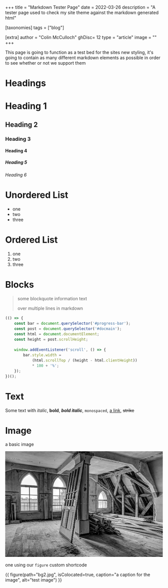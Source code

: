 +++
title = "Markdown Tester Page"
date = 2022-03-26
description = "A tester page used to check my site theme against the markdown generated html"

[taxonomies]
tags = ["blog"]

[extra]
author = "Colin McCulloch"
ghDisc= 12
type = "article"
image = ""
+++

This page is going to function as a test bed for the sites new styling, it's going to contain as many different markdown elements as possible in order to see whether or not we support them

<!-- more -->

# Headings

# Heading 1

## Heading 2

### Heading 3

#### Heading 4

##### Heading 5

###### Heading 6

# Unordered List

- one
- two
- three

# Ordered List

1. one
2. two
3. three

# Blocks

> some blockquote information text
>
> over multiple lines in markdown

```js
(() => {
    const bar = document.querySelector('#progress-bar');
    const post = document.querySelector('#docmain');
    const html = document.documentElement;
    const height = post.scrollHeight;

    window.addEventListener('scroll', () => {
        bar.style.width = 
            (html.scrollTop / (height - html.clientHeight))
            * 100 + '%';
    });
})();
```

# Text

Some text with *italic*, **bold**, ***bold italic***, `monospaced`, [a link](https://zyzle.dev), ~~strike~~

# Image

a basic image

![a caption for image](bg2.jpg)

one using our `figure` custom shortcode

{{ figure(path="bg2.jpg", isColocated=true, caption="a caption for the image", alt="test image") }}